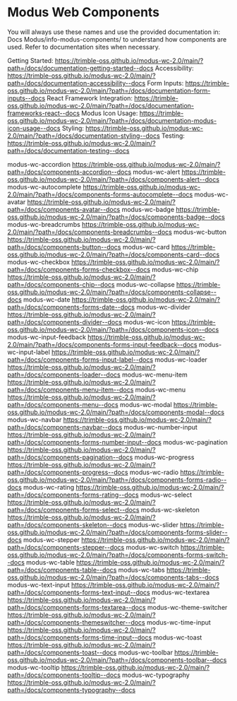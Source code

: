 # Modus Web Components

You will always use these names and use the provided documentation in: Docs Modus/info-modus-components/ to understand how components are used. Refer to documentation sites when necessary.

Getting Started: https://trimble-oss.github.io/modus-wc-2.0/main/?path=/docs/documentation-getting-started--docs
Accessibility: https://trimble-oss.github.io/modus-wc-2.0/main/?path=/docs/documentation-accessibility--docs
Form Inputs: https://trimble-oss.github.io/modus-wc-2.0/main/?path=/docs/documentation-form-inputs--docs
React Framework Integration: https://trimble-oss.github.io/modus-wc-2.0/main/?path=/docs/documentation-frameworks-react--docs
Modus Icon Usage: https://trimble-oss.github.io/modus-wc-2.0/main/?path=/docs/documentation-modus-icon-usage--docs
Styling: https://trimble-oss.github.io/modus-wc-2.0/main/?path=/docs/documentation-styling--docs
Testing: https://trimble-oss.github.io/modus-wc-2.0/main/?path=/docs/documentation-testing--docs

modus-wc-accordion https://trimble-oss.github.io/modus-wc-2.0/main/?path=/docs/components-accordion--docs
modus-wc-alert https://trimble-oss.github.io/modus-wc-2.0/main/?path=/docs/components-alert--docs
modus-wc-autocomplete https://trimble-oss.github.io/modus-wc-2.0/main/?path=/docs/components-forms-autocomplete--docs
modus-wc-avatar https://trimble-oss.github.io/modus-wc-2.0/main/?path=/docs/components-avatar--docs
modus-wc-badge https://trimble-oss.github.io/modus-wc-2.0/main/?path=/docs/components-badge--docs
modus-wc-breadcrumbs https://trimble-oss.github.io/modus-wc-2.0/main/?path=/docs/components-breadcrumbs--docs
modus-wc-button https://trimble-oss.github.io/modus-wc-2.0/main/?path=/docs/components-button--docs
modus-wc-card https://trimble-oss.github.io/modus-wc-2.0/main/?path=/docs/components-card--docs
modus-wc-checkbox https://trimble-oss.github.io/modus-wc-2.0/main/?path=/docs/components-forms-checkbox--docs
modus-wc-chip https://trimble-oss.github.io/modus-wc-2.0/main/?path=/docs/components-chip--docs
modus-wc-collapse https://trimble-oss.github.io/modus-wc-2.0/main/?path=/docs/components-collapse--docs
modus-wc-date https://trimble-oss.github.io/modus-wc-2.0/main/?path=/docs/components-forms-date--docs
modus-wc-divider https://trimble-oss.github.io/modus-wc-2.0/main/?path=/docs/components-divider--docs
modus-wc-icon https://trimble-oss.github.io/modus-wc-2.0/main/?path=/docs/components-icon--docs
modus-wc-input-feedback https://trimble-oss.github.io/modus-wc-2.0/main/?path=/docs/components-forms-input-feedback--docs
modus-wc-input-label https://trimble-oss.github.io/modus-wc-2.0/main/?path=/docs/components-forms-input-label--docs
modus-wc-loader https://trimble-oss.github.io/modus-wc-2.0/main/?path=/docs/components-loader--docs
modus-wc-menu-item https://trimble-oss.github.io/modus-wc-2.0/main/?path=/docs/components-menu-item--docs
modus-wc-menu https://trimble-oss.github.io/modus-wc-2.0/main/?path=/docs/components-menu--docs
modus-wc-modal https://trimble-oss.github.io/modus-wc-2.0/main/?path=/docs/components-modal--docs
modus-wc-navbar https://trimble-oss.github.io/modus-wc-2.0/main/?path=/docs/components-navbar--docs
modus-wc-number-input https://trimble-oss.github.io/modus-wc-2.0/main/?path=/docs/components-forms-number-input--docs
modus-wc-pagination https://trimble-oss.github.io/modus-wc-2.0/main/?path=/docs/components-pagination--docs
modus-wc-progress https://trimble-oss.github.io/modus-wc-2.0/main/?path=/docs/components-progress--docs
modus-wc-radio https://trimble-oss.github.io/modus-wc-2.0/main/?path=/docs/components-forms-radio--docs
modus-wc-rating https://trimble-oss.github.io/modus-wc-2.0/main/?path=/docs/components-forms-rating--docs
modus-wc-select https://trimble-oss.github.io/modus-wc-2.0/main/?path=/docs/components-forms-select--docs
modus-wc-skeleton https://trimble-oss.github.io/modus-wc-2.0/main/?path=/docs/components-skeleton--docs
modus-wc-slider https://trimble-oss.github.io/modus-wc-2.0/main/?path=/docs/components-forms-slider--docs
modus-wc-stepper https://trimble-oss.github.io/modus-wc-2.0/main/?path=/docs/components-stepper--docs
modus-wc-switch https://trimble-oss.github.io/modus-wc-2.0/main/?path=/docs/components-forms-switch--docs
modus-wc-table https://trimble-oss.github.io/modus-wc-2.0/main/?path=/docs/components-table--docs
modus-wc-tabs https://trimble-oss.github.io/modus-wc-2.0/main/?path=/docs/components-tabs--docs
modus-wc-text-input https://trimble-oss.github.io/modus-wc-2.0/main/?path=/docs/components-forms-text-input--docs
modus-wc-textarea https://trimble-oss.github.io/modus-wc-2.0/main/?path=/docs/components-forms-textarea--docs
modus-wc-theme-switcher https://trimble-oss.github.io/modus-wc-2.0/main/?path=/docs/components-themeswitcher--docs
modus-wc-time-input https://trimble-oss.github.io/modus-wc-2.0/main/?path=/docs/components-forms-time-input--docs
modus-wc-toast https://trimble-oss.github.io/modus-wc-2.0/main/?path=/docs/components-toast--docs
modus-wc-toolbar https://trimble-oss.github.io/modus-wc-2.0/main/?path=/docs/components-toolbar--docs
modus-wc-tooltip https://trimble-oss.github.io/modus-wc-2.0/main/?path=/docs/components-tooltip--docs
modus-wc-typography https://trimble-oss.github.io/modus-wc-2.0/main/?path=/docs/components-typography--docs
